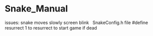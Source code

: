# Snake_Manual

issues:
    snake moves slowly
    screen blink
  
SnakeConfig.h file
#define resurrect 1 to resurrect to start game if dead
